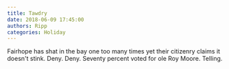 ```yaml
---
title: Tawdry
date: 2018-06-09 17:45:00
authors: Ripp
categories: Holiday
---
```


 Fairhope has shat in the bay one too many times yet their citizenry claims it doesn't stink. Deny. Deny. Seventy percent voted for ole Roy Moore. Telling.